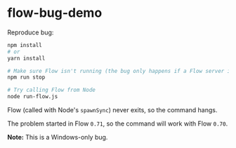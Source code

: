 # flow-bug-demo

Reproduce bug:

```sh
npm install
# or
yarn install

# Make sure Flow isn't running (the bug only happens if a Flow server isn't running)
npm run stop

# Try calling Flow from Node
node run-flow.js
```

Flow (called with Node's `spawnSync`) never exits, so the command hangs.

The problem started in Flow `0.71`, so the command will work with Flow `0.70`.

**Note:** This is a Windows-only bug.
